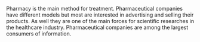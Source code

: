 Pharmacy is the main method for treatment. Pharmaceutical companies have different models but most are interested in advertising and selling their products. As well they are one of the main forces for scientific researches in the healthcare industry. Pharmaceutical companies are among the largest consumers of information.